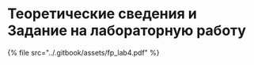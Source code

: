 # Теоретические сведения и Задание на лабораторную работу

{% file src="../.gitbook/assets/fp_lab4.pdf" %}
